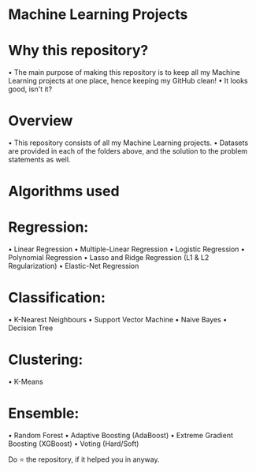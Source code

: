 # Machine Learning Projects

# Why this repository?
• The main purpose of making this repository is to keep all my Machine Learning projects at one place, hence keeping my GitHub clean!
• It looks good, isn't it?

# Overview
• This repository consists of all my Machine Learning projects.
• Datasets are provided in each of the folders above, and the solution to the problem statements as well.

# Algorithms used
# Regression:
• Linear Regression
• Multiple-Linear Regression
• Logistic Regression
• Polynomial Regression
• Lasso and Ridge Regression (L1 & L2 Regularization)
• Elastic-Net Regression

# Classification:
• K-Nearest Neighbours
• Support Vector Machine
• Naive Bayes
• Decision Tree

# Clustering:
• K-Means

# Ensemble:
• Random Forest
• Adaptive Boosting (AdaBoost)
• Extreme Gradient Boosting (XGBoost)
• Voting (Hard/Soft)

Do ⭐ the repository, if it helped you in anyway.
